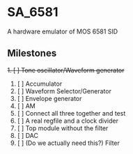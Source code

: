 # SA_6581

A hardware emulator of MOS 6581 SID

## Milestones

~~1. [ ] Tone oscillator/Waveform generator~~
1. [ ] Accumulator
2. [ ] Waveform Selector/Generator 
3. [ ] Envelope generator
4. [ ] AM
5. [ ] Connect all three together and test
6. [ ] A real regfile and a clock divider
7. [ ] Top module without the filter
8. [ ] DAC
9. [ ] (Do we actually need this?) Filter
